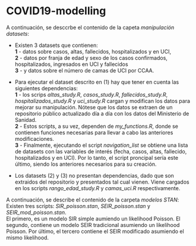 # COVID19-modelling
A continuación, se desccrbe el contenido de la capeta *manipulación datasets*:
* Existen 3 datasets que contienen:  
    **1** - datos sobre casos, altas, fallecidos, hospitalizados y en UCI,  
    **2** - datos por franja de edad y sexo de los casos confirmados, hospitalizados, ingresados en UCI y fallecidos  
    **3** - y datos sobre el número de camas de UCI por CCAA.  
   
* Para ejecutar el dataset descrito en (1) hay que tener en cuenta las siguientes dependencias:  
    **1** - los scrips *altas_study.R*, *casos_study.R*, *fallecidos_study.R*, *hospitalizados_study.R* y *uci_study.R* cargan y modifican los datos para mejorar su manipulación. Nótese que los datos se extraen de un repositorio público actualizado día a día con los datos del Ministerio de Sanidad.  
    **2** - Estos scripts, a su vez, dependen de *my_functions.R*, donde se contienen funciones necesarias para llevar a cabo las anteriores modificaciones.   
    **3** - Finalmente, ejecutando el script *navigation_list* se obtiene una lista de datasets con las variables de interés (fecha, casos, altas, fallecido, hospitalizados y en UCI). Por lo tanto, el script proncipal sería este último, siendo los anteriores necesarios para su creación.  
    
* Los datasets (2) y (3) no presentan dependencias, dado que son extraidos del repositorio y presentados tal cual vienen. Viene cargados en los scripts *rango_edad_study.R* y *camas_uci.R* respectivamente.  
  
  
A continuación, se describe el contenido de la carpeta *modelos STAN*:
Existen tres scripts: *SIR_poisson.stan*, *SEIR_poisson.stan* y *SEIR_mod_poisson.stan*.  
El primero, es un modelo SIR simple aumiendo un likelihood Poisson. El segundo, contiene un modelo SEIR tradicional asumiendo un likelihood Poisson. Por último, el tercero contiene el SEIR modificado asumiendo el mismo likelihood.

 
